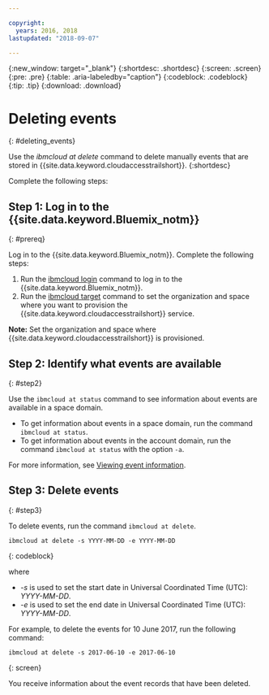 ```yaml
---

copyright:
  years: 2016, 2018
lastupdated: "2018-09-07"

---
```


{:new_window: target="_blank"}
{:shortdesc: .shortdesc}
{:screen: .screen}
{:pre: .pre}
{:table: .aria-labeledby="caption"}
{:codeblock: .codeblock}
{:tip: .tip}
{:download: .download}


# Deleting events
{: #deleting_events}

Use the *ibmcloud at delete* command to delete manually events that are stored in {{site.data.keyword.cloudaccesstrailshort}}.
{:shortdesc}

Complete the following steps:

## Step 1: Log in to the {{site.data.keyword.Bluemix_notm}}
{: #prereq}

Log in to the {{site.data.keyword.Bluemix_notm}}. Complete the following steps:

1. Run the [ibmcloud login](/docs/cli/reference/ibmcloud?topic=cloud-cli-ibmcloud_cli#ibmcloud_login) command to log in to the {{site.data.keyword.Bluemix_notm}}.
2. Run the [ibmcloud target](/docs/cli/reference/ibmcloud?topic=cloud-cli-ibmcloud_cli#ibmcloud_target) command to set the organization and space where you want to provision the {{site.data.keyword.cloudaccesstrailshort}} service.

**Note:** Set the organization and space where {{site.data.keyword.cloudaccesstrailshort}} is provisioned.

## Step 2: Identify what events are available
{: #step2}

Use the `ibmcloud at status` command to see information about events are available in a space domain.

* To get information about events in a space domain, run the command `ibmcloud at status`.
* To get information about events in the account domain, run the command `ibmcloud at status` with the option `-a`.

For more information, see [Viewing event information](/docs/services/cloud-activity-tracker/how-to?topic=cloud-activity-tracker-viewing_event_status#viewing_event_status).
	
  
## Step 3: Delete events
{: #step3}
	
To delete events, run the command `ibmcloud at delete`.

```
ibmcloud at delete -s YYYY-MM-DD -e YYYY-MM-DD 
```
{: codeblock}
    
where

* *-s* is used to set the start date in Universal Coordinated Time (UTC): *YYYY-MM-DD*.
* *-e* is used to set the end date in Universal Coordinated Time (UTC): *YYYY-MM-DD*.

For example, to delete the events for 10 June 2017, run the following command:

```
ibmcloud at delete -s 2017-06-10 -e 2017-06-10
```
{: screen}

You receive information about the event records that have been deleted.







